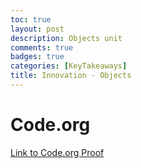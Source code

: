 ```yaml
---
toc: true
layout: post
description: Objects unit
comments: true
badges: true
categories: [KeyTakeaways]
title: Innovation - Objects
---
```

# Code.org
[Link to Code.org Proof](https://prorichyman.github.io/CSA-Fastpages/keylearnings/2022/09/05/codeorg.html)

